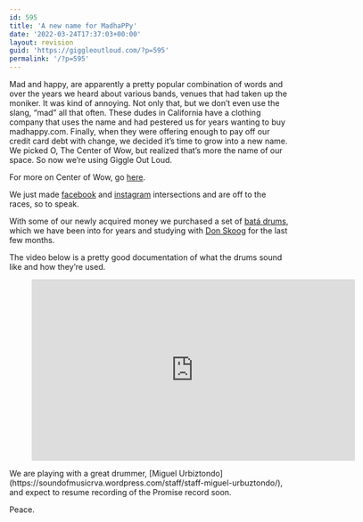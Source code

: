 ```yaml
---
id: 595
title: 'A new name for MadhaPPy'
date: '2022-03-24T17:37:03+00:00'
layout: revision
guid: 'https://giggleoutloud.com/?p=595'
permalink: '/?p=595'
---
```


Mad and happy, are apparently a pretty popular combination of words and over the years we heard about various bands, venues that had taken up the moniker. It was kind of annoying. Not only that, but we don’t even use the slang, “mad” all that often. These dudes in California have a clothing company that uses the name and had pestered us for years wanting to buy madhappy.com. Finally, when they were offering enough to pay off our credit card debt with change, we decided it’s time to grow into a new name. We picked O, The Center of Wow, but realized that’s more the name of our space. So now we’re using Giggle Out Loud.

For more on Center of Wow, go [here](https://giggleoutloud.com/2019/11/12/a-new-name-for-madhappy/).

We just made [facebook](https://www.facebook.com/centerofwow) and [instagram](https://www.instagram.com/centerofwow) intersections and are off to the races, so to speak.

With some of our newly acquired money we purchased a set of [batá drums](https://en.wikipedia.org/wiki/Bat%C3%A1_drum), which we have been into for years and studying with [Don Skoog](https://contemporarymusicproject.com) for the last few months.

The video below is a pretty good documentation of what the drums sound like and how they’re used.

<figure class="wp-block-embed is-type-video is-provider-youtube wp-block-embed-youtube wp-embed-aspect-16-9 wp-has-aspect-ratio"><div class="wp-block-embed__wrapper"><iframe allow="accelerometer; autoplay; clipboard-write; encrypted-media; gyroscope; picture-in-picture; web-share" allowfullscreen="" frameborder="0" height="326" loading="lazy" referrerpolicy="strict-origin-when-cross-origin" src="https://www.youtube.com/embed/MrJQhgJyMS8?feature=oembed" title="Osain del Monte- Abbilona" width="580"></iframe></div></figure>We are playing with a great drummer, [Miguel Urbiztondo](https://soundofmusicrva.wordpress.com/staff/staff-miguel-urbuztondo/), and expect to resume recording of the Promise record soon.

Peace.

